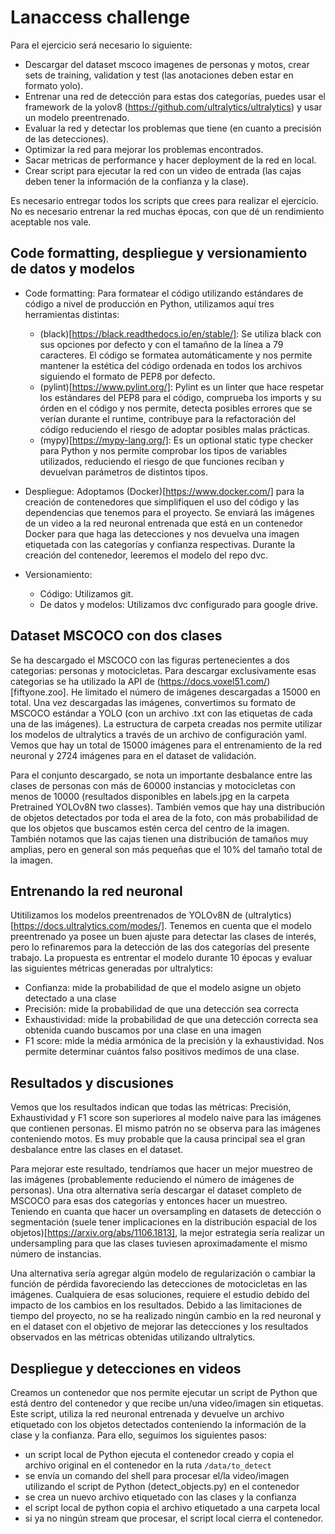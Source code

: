 # Lanaccess challenge

Para el ejercicio será necesario lo siguiente:
- Descargar del dataset mscoco imagenes de personas y motos, crear sets de training, validation y test (las anotaciones deben estar en formato yolo).
- Entrenar una red de detección para estas dos categorías, puedes usar el framework de la yolov8 (https://github.com/ultralytics/ultralytics) y usar un modelo preentrenado.
- Evaluar la red y detectar los problemas que tiene (en cuanto a precisión de las detecciones).
- Optimizar la red para mejorar los problemas encontrados.
- Sacar metricas de performance y hacer deployment de la red en local.
- Crear script para ejecutar la red con un video de entrada (las cajas deben tener la información de la confianza y la clase).

Es necesario entregar todos los scripts que crees para realizar el ejercicio.
No es necesario entrenar la red muchas épocas, con que dé un rendimiento aceptable nos vale.

## Code formatting, despliegue y versionamiento de datos y modelos

- Code formatting: Para formatear el código utilizando estándares de código a nivel de producción en Python, utilizamos aquí tres herramientas distintas:
    - (black)[https://black.readthedocs.io/en/stable/]: Se utiliza black con sus opciones por defecto y con el tamañno de la línea a 79 caracteres. El código se formatea automáticamente y nos permite mantener la estética del código ordenada en todos los archivos siguiendo el formato de PEP8 por defecto. 
    - (pylint)[https://www.pylint.org/]: Pylint es un linter que hace respetar los estándares del PEP8 para el código, comprueba los imports y su órden en el código y nos permite, detecta posibles errores que se verían durante el runtime, contribuye para la refactoración del código reduciendo el riesgo de adoptar posibles malas prácticas. 
    - (mypy)[https://mypy-lang.org/]: Es un optional static type checker para Python y nos permite comprobar los tipos de variables utilizados, reduciendo el riesgo de que funciones reciban y devuelvan parámetros de distintos tipos. 

- Despliegue: Adoptamos (Docker)[https://www.docker.com/] para la creación de contenedores que simplifiquen el uso del código y las dependencias que tenemos para el proyecto. Se enviará las imágenes de un video a la red neuronal entrenada que está en un contenedor Docker para que haga las detecciones y nos devuelva una imagen etiquetada con las categorías y confianza respectivas. Durante la creación del contenedor, leeremos el modelo del repo dvc. 

- Versionamiento: 
    - Código: Utilizamos git.
    - De datos y modelos: Utilizamos dvc configurado para google drive.

## Dataset MSCOCO con dos clases

Se ha descargado el MSCOCO con las figuras pertenecientes a dos categorias: personas y motocicletas. Para descargar exclusivamente esas categorias se ha utilizado la API de (https://docs.voxel51.com/)[fiftyone.zoo]. He limitado el número de imágenes descargadas a 15000 en total. Una vez descargadas las imágenes, convertimos su formato de MSCOCO estándar a YOLO (con un archivo .txt con las etiquetas de cada una de las imágenes). La estructura de carpeta creadas nos permite utilizar los modelos de ultralytics a través de un archivo de configuración yaml. Vemos que hay un total de 15000 imágenes para el entrenamiento de la red neuronal y 2724 imágenes para en el dataset de validación.

Para el conjunto descargado, se nota un importante desbalance entre las clases de personas con más de 60000 instancias y motocicletas con menos de 10000 (resultados disponibles en labels.jpg en la carpeta Pretrained YOLOv8N two classes). También vemos que hay una distribución de objetos detectados por toda el area de la foto, con más probabilidad de que los objetos que buscamos estén cerca del centro de la imagen. También notamos que las cajas tienen una distribución de tamaños muy amplias, pero en general son más pequeñas que el 10% del tamaño total de la imagen. 

## Entrenando la red neuronal

Utitilizamos los modelos preentrenados de YOLOv8N de (ultralytics)[https://docs.ultralytics.com/modes/]. Tenemos en cuenta que el modelo preentrenado ya posee un buen ajuste para detectar las clases de interés, pero lo refinaremos para la detección de las dos categorías del presente trabajo. La propuesta es entrentar el modelo durante 10 épocas y evaluar las siguientes métricas generadas por ultralytics:

- Confianza: mide la probabilidad de que el modelo asigne un objeto detectado a una clase
- Precisión: mide la probabilidad de que una detección sea correcta
- Exhaustividad: mide la probabilidad de que una detección correcta sea obtenida cuando buscamos por una clase en una imagen
- F1 score: mide la média armónica de la precisión y la exhaustividad. Nos permite determinar cuántos falso positivos medimos de una clase.

## Resultados y discusiones
Vemos que los resultados indican que todas las métricas: Precisión, Exhaustividad y F1 score son superiores al modelo naive para las imágenes que contienen personas. El mismo patrón no se observa para las imágenes conteniendo motos. Es muy probable que la causa principal sea el gran desbalance entre las clases en el dataset. 

Para mejorar este resultado, tendríamos que hacer un mejor muestreo de las imágenes (probablemente reduciendo el número de imágenes de personas). Una otra alternativa sería descargar el dataset completo de MSCOCO para esas dos categorías y entonces hacer un muestreo. Teniendo en cuanta que hacer un oversampling en datasets de detección o segmentación (suele tener implicaciones en la distribución espacial de los objetos)[https://arxiv.org/abs/1106.1813], la mejor estrategia sería realizar un undersampling para que las clases tuviesen aproximadamente el mismo número de instancias. 

Una alternativa sería agregar algún modelo de regularización o cambiar la función de pérdida favoreciendo las detecciones de motocicletas en las imágenes. Cualquiera de esas soluciones, requiere el estudio debido del impacto de los cambios en los resultados. Debido a las limitaciones de tiempo del proyecto, no se ha realizado ningún cambio en la red neuronal y en el dataset con el objetivo de mejorar las detecciones y los resultados observados en las métricas obtenidas utilizando ultralytics. 

## Despliegue y detecciones en videos

Creamos un contenedor que nos permite ejecutar un script de Python que está dentro del contenedor y que recibe un/una video/imagen sin etiquetas. Este script, utiliza la red neuronal entrenada y devuelve un archivo etiquetado con los objetos detectados conteniendo la información de la clase y la confianza. Para ello, seguimos los siguientes pasos:
- un script local de Python ejecuta el contenedor creado y copia el archivo original en el contenedor en la ruta `/data/to_detect`
- se envía un comando del shell para procesar el/la video/imagen utilizando el script de Python (detect_objects.py) en el contenedor
- se crea un nuevo archivo etiquetado con las clases y la confianza
- el script local de python copia el archivo etiquetado a una carpeta local
- si ya no ningún stream que procesar, el script local cierra el contenedor.